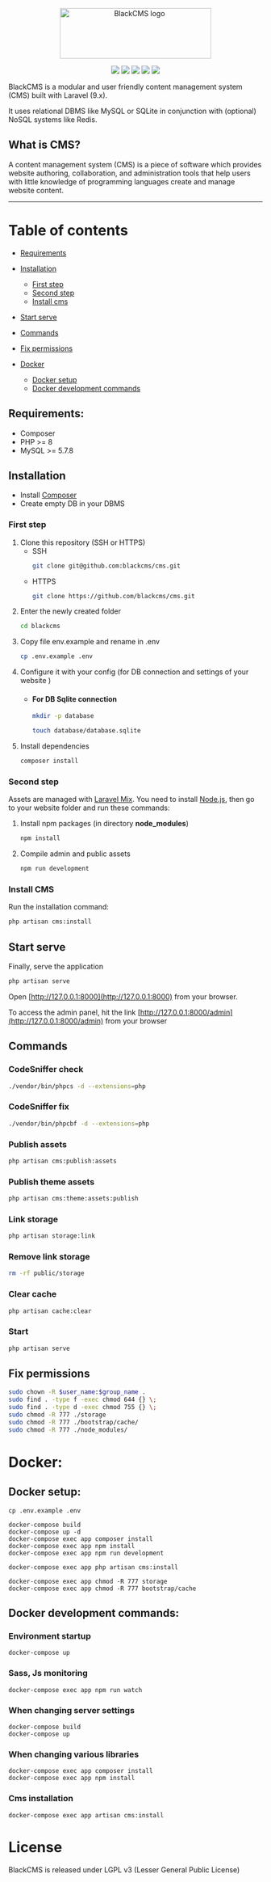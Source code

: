 <p align="center">
    <a href="http://pyor.team/blackcms">
        <img alt="BlackCMS logo" width="300" height="100" src="https://i.ibb.co/yWwRNCr/logo.png" />
    </a>
</p>

<p align="center">
    <a href="https://img.shields.io/github/v/release/blackcms/cms"><img src="https://img.shields.io/github/v/release/blackcms/cms"></a>
    <a href="https://img.shields.io/packagist/php-v/blackcms/cms"><img src="https://img.shields.io/github/license/blackcms/cms"></a>
    <a href="https://img.shields.io/packagist/php-v/blackcms/cms"><img src="https://img.shields.io/packagist/php-v/blackcms/cms"></a>
    <a href="https://img.shields.io/github/forks/blackcms/cms"><img src="https://img.shields.io/github/forks/blackcms/cms"></a>
    <a href="https://img.shields.io/github/issues/blackcms/cms"><img src="https://img.shields.io/github/issues/blackcms/cms"></a>
</p>

BlackCMS is a modular and user friendly content management system (CMS) built with Laravel (9.x).

It uses relational DBMS like MySQL or SQLite in conjunction with (optional) NoSQL systems like Redis.

## What is CMS?

A content management system (CMS) is a piece of software which provides website authoring, collaboration, and administration tools that help users with little knowledge of programming languages create and manage website content.

---

# Table of contents

-   [Requirements](#requirements)
-   [Installation](#installation)

    -   [First step](#first-step)
    -   [Second step](#second-step)
    -   [Install cms](#install-cms)

-   [Start serve](#start-serve)
-   [Commands](#commands)
-   [Fix permissions](#fix-permissions)

-   [Docker](#docker)
    -   [Docker setup](#docker-setup)
    -   [Docker development commands](#docker-development-commands)

<a name="requirements"></a>

## Requirements:

-   Composer
-   PHP >= 8
-   MySQL >= 5.7.8

<a name="installation"></a>

## Installation

-   Install [Composer](https://getcomposer.org)
-   Create empty DB in your DBMS

<a name="first-step"></a>

### First step

1. Clone this repository (SSH or HTTPS)
    - SSH
        ```sh
        git clone git@github.com:blackcms/cms.git
        ```
    - HTTPS
        ```sh
        git clone https://github.com/blackcms/cms.git
        ```
2. Enter the newly created folder
    ```sh
    cd blackcms
    ```
3. Copy file env.example and rename in .env
    ```sh
    cp .env.example .env
    ```
4. Configure it with your config (for DB connection and settings of your website )
    - #### For DB Sqlite connection
        ```sh
        mkdir -p database
        ```
        ```sh
        touch database/database.sqlite
        ```
5. Install dependencies
    ```sh
    composer install
    ```

<a name="second-step"></a>

### Second step

Assets are managed with [Laravel Mix](https://github.com/JeffreyWay/laravel-mix).
You need to install [Node.js](http://nodejs.org), then go to your website folder and run these commands:

1. Install npm packages (in directory **node_modules**)
    ```sh
    npm install
    ```
2. Compile admin and public assets
    ```sh
    npm run development
    ```

<a name="install-cms"></a>

### Install CMS

Run the installation command:

```sh
php artisan cms:install
```

<a name="start-serve"></a>

## Start serve

Finally, serve the application

```sh
php artisan serve
```

Open [http://127.0.0.1:8000](http://127.0.0.1:8000) from your browser.

To access the admin panel, hit the link [http://127.0.0.1:8000/admin](http://127.0.0.1:8000/admin) from your browser

<a name="commands"></a>

## Commands

### CodeSniffer check

```sh
./vendor/bin/phpcs -d --extensions=php
```

### CodeSniffer fix

```sh
./vendor/bin/phpcbf -d --extensions=php
```

### Publish assets

```sh
php artisan cms:publish:assets
```

### Publish theme assets

```sh
php artisan cms:theme:assets:publish
```

### Link storage

```sh
php artisan storage:link
```

### Remove link storage

```sh
rm -rf public/storage
```

### Clear cache

```sh
php artisan cache:clear
```

### Start

```sh
php artisan serve
```

<a name="fix-permissions"></a>

## Fix permissions

```sh
sudo chown -R $user_name:$group_name .
sudo find . -type f -exec chmod 644 {} \;
sudo find . -type d -exec chmod 755 {} \;
sudo chmod -R 777 ./storage
sudo chmod -R 777 ./bootstrap/cache/
sudo chmod -R 777 ./node_modules/
```

<a name="docker"></a>

# Docker:

<a name="docker-setup"></a>

## Docker setup:

```
cp .env.example .env

docker-compose build
docker-compose up -d
docker-compose exec app composer install
docker-compose exec app npm install
docker-compose exec app npm run development

docker-compose exec app php artisan cms:install

docker-compose exec app chmod -R 777 storage
docker-compose exec app chmod -R 777 bootstrap/cache
```

## Docker development commands:

### Environment startup

```
docker-compose up
```

### Sass, Js monitoring

```
docker-compose exec app npm run watch
```

### When changing server settings

```
docker-compose build
docker-compose up
```

### When changing various libraries

```
docker-compose exec app composer install
docker-compose exec app npm install
```

### Cms installation

```
docker-compose exec app artisan cms:install
```

# License

BlackCMS is released under LGPL v3 (Lesser General Public License)

